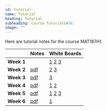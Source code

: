 ```yaml
---
id: tutorial
name: Tutorial
heading: Tutorial
subheading: Course Tutorial&#58;
image: ""
---
```


Here are tutorial notes for the course MAT187H1.



|           | Notes                | White Boards
|-----------|------------------------|-------
| **Week 1**   |    | [1](assets/tutorials/w1_0102C.pdf) [2](assets/tutorials/w1_0105B.pdf) [3](assets/tutorials/w1_0115A.pdf)
| **Week 2**   |  [pdf](assets/tutorials/week2_tutroial.pdf)  |  [2](assets/tutorials/w2_0105B.pdf) [3](assets/tutorials/w2_0115A.pdf)
| **Week 3**   |  [pdf](assets/tutorials/week3_tutorial.pdf)  |  [3](assets/tutorials/w3_0115A.pdf)
| **Week 4**   |  [pdf](assets/tutorials/week4_MAT187.pdf)    | [1](assets/tutorials/w4_0102C.pdf) [2](assets/tutorials/w4_0105B.pdf) 
| **Week 5**   |  [pdf](assets/tutorials/week5_MAT187.pdf)    | [1](assets/tutorials/w5_0102C.pdf) [2](assets/tutorials/w5_0105B.pdf) [3](assets/tutorials/w5_0115A.pdf)
| **Week 6**   |  [pdf](assets/tutorials/week6_MAT187.pdf)    | [1](assets/tutorials/w6_0105B.pdf)


